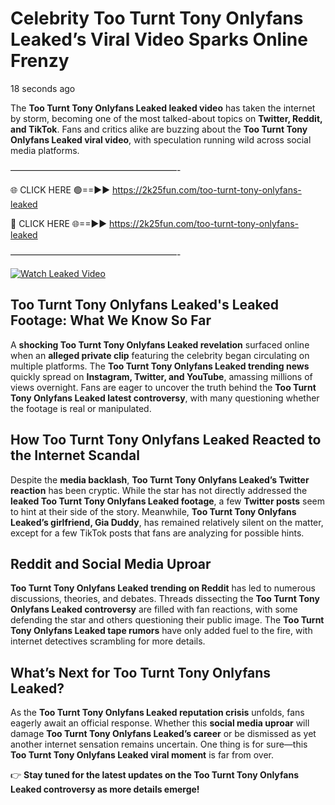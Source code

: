 # Celebrity Too Turnt Tony Onlyfans Leaked’s Viral Video Sparks Online Frenzy

18 seconds ago

The **Too Turnt Tony Onlyfans Leaked leaked video** has taken the internet by storm, becoming one of the most talked-about topics on **Twitter, Reddit, and TikTok**. Fans and critics alike are buzzing about the **Too Turnt Tony Onlyfans Leaked viral video**, with speculation running wild across social media platforms.

———————————————————-

🌐 CLICK HERE 🟢==►► https://2k25fun.com/too-turnt-tony-onlyfans-leaked

🔴 CLICK HERE 🌐==►► https://2k25fun.com/too-turnt-tony-onlyfans-leaked

———————————————————-

[![Watch Leaked Video](https://miro.medium.com/v2/resize:fit:828/format:webp/1*cilzJN44JGOrTw9NJCrNHA.gif "Watch Leaked Video")](https://2k25fun.com/too-turnt-tony-onlyfans-leaked)

## **Too Turnt Tony Onlyfans Leaked's Leaked Footage: What We Know So Far**  
A **shocking Too Turnt Tony Onlyfans Leaked revelation** surfaced online when an **alleged private clip** featuring the celebrity began circulating on multiple platforms. The **Too Turnt Tony Onlyfans Leaked trending news** quickly spread on **Instagram, Twitter, and YouTube**, amassing millions of views overnight. Fans are eager to uncover the truth behind the **Too Turnt Tony Onlyfans Leaked latest controversy**, with many questioning whether the footage is real or manipulated.  

## **How Too Turnt Tony Onlyfans Leaked Reacted to the Internet Scandal**  
Despite the **media backlash**, **Too Turnt Tony Onlyfans Leaked’s Twitter reaction** has been cryptic. While the star has not directly addressed the **leaked Too Turnt Tony Onlyfans Leaked footage**, a few **Twitter posts** seem to hint at their side of the story. Meanwhile, **Too Turnt Tony Onlyfans Leaked’s girlfriend, Gia Duddy**, has remained relatively silent on the matter, except for a few TikTok posts that fans are analyzing for possible hints.  

## **Reddit and Social Media Uproar**  
**Too Turnt Tony Onlyfans Leaked trending on Reddit** has led to numerous discussions, theories, and debates. Threads dissecting the **Too Turnt Tony Onlyfans Leaked controversy** are filled with fan reactions, with some defending the star and others questioning their public image. The **Too Turnt Tony Onlyfans Leaked tape rumors** have only added fuel to the fire, with internet detectives scrambling for more details.  

## **What’s Next for Too Turnt Tony Onlyfans Leaked?**  
As the **Too Turnt Tony Onlyfans Leaked reputation crisis** unfolds, fans eagerly await an official response. Whether this **social media uproar** will damage **Too Turnt Tony Onlyfans Leaked’s career** or be dismissed as yet another internet sensation remains uncertain. One thing is for sure—this **Too Turnt Tony Onlyfans Leaked viral moment** is far from over.  

👉 **Stay tuned for the latest updates on the Too Turnt Tony Onlyfans Leaked controversy as more details emerge!**  